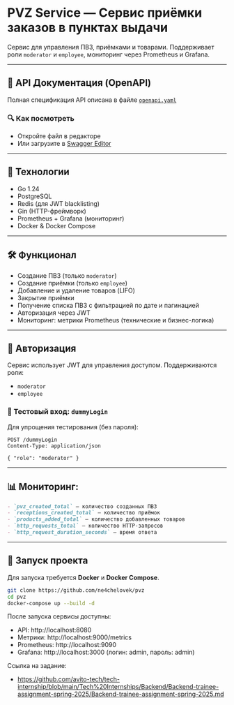# PVZ Service — Сервис приёмки заказов в пунктах выдачи

Сервис для управления ПВЗ, приёмками и товарами. Поддерживает роли `moderator` и `employee`, мониторинг через Prometheus
и Grafana.

---

## 📘 API Документация (OpenAPI)

Полная спецификация API описана в файле [`openapi.yaml`](swagger.yml)

### 🔍 Как посмотреть

- Откройте файл в редакторе
- Или загрузите в [Swagger Editor](https://editor.swagger.io)

---

## 🧰 Технологии

- Go 1.24
- PostgreSQL
- Redis (для JWT blacklisting)
- Gin (HTTP-фреймворк)
- Prometheus + Grafana (мониторинг)
- Docker & Docker Compose

---

## 🛠️ Функционал

- Создание ПВЗ (только `moderator`)
- Создание приёмки (только `employee`)
- Добавление и удаление товаров (LIFO)
- Закрытие приёмки
- Получение списка ПВЗ с фильтрацией по дате и пагинацией
- Авторизация через JWT
- Мониторинг: метрики Prometheus (технические и бизнес-логика)

---

## 🔐 Авторизация

Сервис использует JWT для управления доступом. Поддерживаются роли:

- `moderator`
- `employee`

### 🧪 Тестовый вход: `dummyLogin`

Для упрощения тестирования (без пароля):

```http
POST /dummyLogin
Content-Type: application/json

{ "role": "moderator" }
```

---

## 📊 Мониторинг:

```markdown
- `pvz_created_total` — количество созданных ПВЗ
- `receptions_created_total` — количество приёмок
- `products_added_total` — количество добавленных товаров
- `http_requests_total` — количество HTTP-запросов
- `http_request_duration_seconds` — время ответа
```

---

## 🚀 Запуск проекта

Для запуска требуется **Docker** и **Docker Compose**.

```bash
git clone https://github.com/ne4chelovek/pvz
cd pvz
docker-compose up --build -d
```

После запуска сервисы доступны:

- API: http://localhost:8080
- Метрики: http://localhost:9000/metrics
- Prometheus: http://localhost:9090
- Grafana: http://localhost:3000 (логин: admin, пароль: admin)

Ссылка на задание: 
- https://github.com/avito-tech/tech-internship/blob/main/Tech%20Internships/Backend/Backend-trainee-assignment-spring-2025/Backend-trainee-assignment-spring-2025.md
